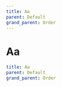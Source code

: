 ```yaml
---
title: Aa
parent: Default
grand_parent: Order
---
```


# Aa

```yaml
title: Aa
parent: Default
grand_parent: Order
```
